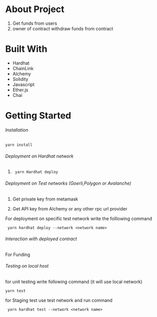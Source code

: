 # About Project
1. Get funds from users
2. owner of contract withdraw funds from contract

# Built With
* Hardhat 
* ChainLink
* Alchemy
* Solidity
* Javascript
* Ether.js
* Chai

# Getting Started

###### Installation

``` yarn install ``` 

###### Deployment on Hardhat network

1. ``` yarn Hardhat deploy```

###### Deployment on Test networks (Goerli,Polygon or Avalanche)

1. Get private key from metamask  

2. Get API key from Alchemy or any other rpc url provider 

For deployment on specific test network write the folllowing command 

``` yarn hardhat deploy --network <network name>```

###### Interaction with deployed contract 

For Funding 


###### Testing on local host 

for unit testing write following command (it will use local network)

``` yarn test ```

for Staging test use test network and run command 

``` yarn hardhat test --network <network name>```







